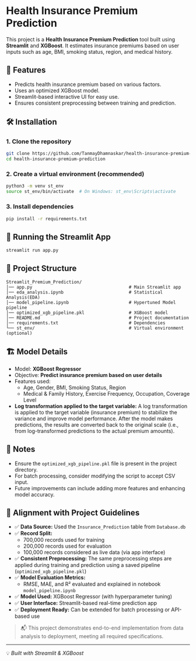 # Health Insurance Premium Prediction

This project is a **Health Insurance Premium Prediction** tool built using **Streamlit** and **XGBoost**. It estimates insurance premiums based on user inputs such as age, BMI, smoking status, region, and medical history.

## 📌 Features
- Predicts health insurance premium based on various factors.
- Uses an optimized XGBoost model.
- Streamlit-based interactive UI for easy use.
- Ensures consistent preprocessing between training and prediction.

## 🛠 Installation
### 1. Clone the repository
```sh
git clone https://github.com/TanmayDhamnaskar/health-insurance-premium-prediction
cd health-insurance-premium-prediction
```

### 2. Create a virtual environment (recommended)
```sh
python3 -m venv st_env
source st_env/bin/activate  # On Windows: st_env\Scripts\activate
```

### 3. Install dependencies
```sh
pip install -r requirements.txt
```

## 🚀 Running the Streamlit App
```sh
streamlit run app.py
```

## 📂 Project Structure
```
Streamlit_Premium_Prediction/
│── app.py                                     # Main Streamlit app
│── eda_analysis.ipynb                         # Statistical Analysis(EDA)
│── model_pipeline.ipynb                       # Hypertuned Model pipeline 
│── optimized_xgb_pipeline.pkl                 # XGBoost model
│── README.md                                  # Project documentation
│── requirements.txt                           # Dependencies
└── st_env/                                    # Virtual environment (optional)
```

## 🏗 Model Details
- Model: **XGBoost Regressor**
- Objective: **Predict insurance premium based on user details**
- Features used:
  - Age, Gender, BMI, Smoking Status, Region
  - Medical & Family History, Exercise Frequency, Occupation, Coverage Level
- **Log transformation applied to the target variable:** A log transformation is applied to the target variable (insurance premium) to stabilize the variance and improve model performance. After the model makes predictions, the results are converted back to the original scale (i.e., from log-transformed predictions to the actual premium amounts).

## 📑 Notes
- Ensure the `optimized_xgb_pipeline.pkl` file is present in the project directory.
- For batch processing, consider modifying the script to accept CSV input.
- Future improvements can include adding more features and enhancing model accuracy.

## 📘 Alignment with Project Guidelines

- ✅ **Data Source:** Used the `Insurance_Prediction` table from `Database.db`
- ✅ **Record Split:** 
  - 700,000 records used for training
  - 200,000 records used for evaluation
  - 100,000 records considered as live data (via app interface)
- ✅ **Consistent Preprocessing:** The same preprocessing steps are applied during training and prediction using a saved pipeline (`optimized_xgb_pipeline.pkl`)
- ✅ **Model Evaluation Metrics:**
  - RMSE, MAE, and R² evaluated and explained in notebook `model_pipeline.ipynb`
- ✅ **Model Used:** XGBoost Regressor (with hyperparameter tuning)
- ✅ **User Interface:** Streamlit-based real-time prediction app
- ✅ **Deployment Ready:** Can be extended for batch processing or API-based use

> 📬 This project demonstrates end-to-end implementation from data analysis to deployment, meeting all required specifications.



---
💡 *Built with Streamlit & XGBoost*

